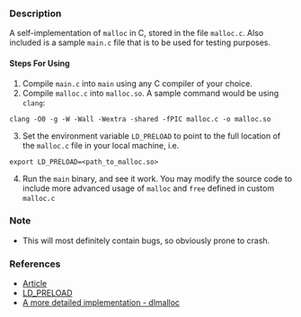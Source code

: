 ### Description

A self-implementation of `malloc` in C, stored in the file `malloc.c`. Also included is a sample `main.c` file that is to be used for testing purposes.

#### Steps For Using

1. Compile `main.c` into  `main` using any C compiler of your choice.
2. Compile `malloc.c` into `malloc.so`. A sample command would be using `clang`:
```
clang -O0 -g -W -Wall -Wextra -shared -fPIC malloc.c -o malloc.so
```
3. Set the environment variable `LD_PRELOAD` to point to the full location of the `malloc.c` file in your local machine, i.e.
```
export LD_PRELOAD=<path_to_malloc.so>
```
4. Run the `main` binary, and see it work. You may modify the source code to include more advanced usage of `malloc` and `free` defined in custom `malloc.c` 

### Note

- This will most definitely contain bugs, so obviously prone to crash.

### References

- [Article](https://danluu.com/malloc-tutorial/)
- [LD_PRELOAD](https://jvns.ca/blog/2014/11/27/ld-preload-is-super-fun-and-easy/)
- [A more detailed implementation - dlmalloc](https://github.com/ennorehling/dlmalloc/blob/master/malloc.c)
